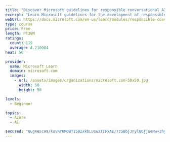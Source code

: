 ```yaml
---
title: "Discover Microsoft guidelines for responsible conversational AI development"
excerpt: "Learn Microsoft guidelines for the development of responsible conversational AI, such as chat bots and voice-controlled systems."
webUrl: https://docs.microsoft.com/en-us/learn/modules/responsible-conversational-ai/
type: course
price: Free
length: PT39M
ratings:
  count: 119
  average: 4.210084
heat: 50

provider:
  name: Microsoft Learn
  domain: microsoft.com
  images:
    - url: /assets/images/organizations/microsoft.com-50x50.jpg
      width: 50
      height: 50

levels:
  - Beginner

topics:
  - Azure
  - AI

secured: "8ugAe5c9a/kuvRYKMOBT15BZxkbLUsw2TIFxAE/Tz5BbjJnyl0OjjueNw+3hyt6jA2bivS2ntJZbK26fb/OCfRInlISB12AuiETWDa3AQuvYVRH836lUMR5rVS1tAYNaXJISh42PPB1QNp/xJMJiCXlRogAQlxr7h2xF90Y0XQR5z0LiKY788v2ylrdBG9VoxJs1fhmYXa7xoW+oNzvXnPLMaowfIm1u+tSE9Ax13e8La0kxoBPjykS0f0z0HhUXu02nQXKsyikBZakc6ubyy840l3U5O60gG0LhzqgdcQ0vCOc9cTc2HBi5xYtC4ReK8qAreGDq4AlB+0ppONmcVVkDSBfoFl1+Gw9h1RnpZ4UvmoM/Bblb/d81oe9catHwgQHdUZEaF2eMSsEN/sbuVx0s6OcqGGMpk+Rw/mPzqnM=;Zap1vKE3H27x9rZxedS3yQ=="
---
```


